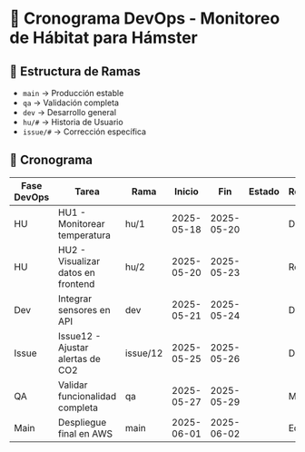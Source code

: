# 🐹 Cronograma DevOps - Monitoreo de Hábitat para Hámster

## 🌱 Estructura de Ramas

- `main` → Producción estable
- `qa` → Validación completa
- `dev` → Desarrollo general
- `hu/#` → Historia de Usuario
- `issue/#` → Corrección específica

## 📅 Cronograma

| Fase DevOps | Tarea                                 | Rama         | Inicio      | Fin         | Estado       | Responsable   |
|-------------|----------------------------------------|--------------|-------------|-------------|--------------|----------------|
| HU          | HU1 - Monitorear temperatura           | hu/1         | 2025-05-18  | 2025-05-20  |  | Didier         |
| HU          | HU2 - Visualizar datos en frontend     | hu/2         | 2025-05-20  | 2025-05-23  |    | Rodrigo        |
| Dev         | Integrar sensores en API               | dev          | 2025-05-21  | 2025-05-24  |   | Didier         |
| Issue       | Issue12 - Ajustar alertas de CO2       | issue/12     | 2025-05-25  | 2025-05-26  |   | Didier         |
| QA          | Validar funcionalidad completa         | qa           | 2025-05-27  | 2025-05-29  |  | Margarita      |
| Main        | Despliegue final en AWS                | main         | 2025-06-01  | 2025-06-02  |  | Equipo         |
